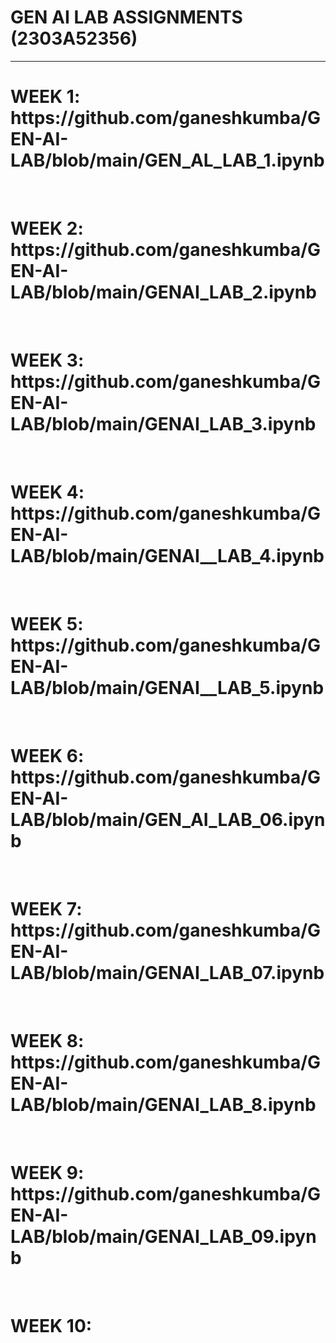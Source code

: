 <H1>GEN AI LAB ASSIGNMENTS (2303A52356) </H1>
<HR>
<H1>WEEK 1:  https://github.com/ganeshkumba/GEN-AI-LAB/blob/main/GEN_AL_LAB_1.ipynb </H1>
<BR>
<H1>WEEK 2:  https://github.com/ganeshkumba/GEN-AI-LAB/blob/main/GENAI_LAB_2.ipynb </H1>
<BR>
<H1>WEEK 3:  https://github.com/ganeshkumba/GEN-AI-LAB/blob/main/GENAI_LAB_3.ipynb </H1>
<BR>
<H1>WEEK 4:  https://github.com/ganeshkumba/GEN-AI-LAB/blob/main/GENAI__LAB_4.ipynb </H1>
<BR>
<H1>WEEK 5:  https://github.com/ganeshkumba/GEN-AI-LAB/blob/main/GENAI__LAB_5.ipynb </H1>
<BR>
<H1>WEEK 6:  https://github.com/ganeshkumba/GEN-AI-LAB/blob/main/GEN_AI_LAB_06.ipynb </H1>
<BR>
<H1>WEEK 7:  https://github.com/ganeshkumba/GEN-AI-LAB/blob/main/GENAI_LAB_07.ipynb </H1>
<BR>
<H1>WEEK 8:  https://github.com/ganeshkumba/GEN-AI-LAB/blob/main/GENAI_LAB_8.ipynb  </H1>
<BR>
<H1>WEEK 9: https://github.com/ganeshkumba/GEN-AI-LAB/blob/main/GENAI_LAB_09.ipynb  </H1>
<BR>
<H1>WEEK 10:  
